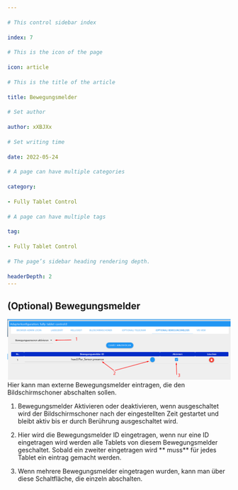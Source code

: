 ```yaml
---

# This control sidebar index

index: 7

# This is the icon of the page

icon: article

# This is the title of the article

title: Bewegungsmelder

# Set author

author: xXBJXx

# Set writing time

date: 2022-05-24

# A page can have multiple categories

category:

- Fully Tablet Control

# A page can have multiple tags

tag:

- Fully Tablet Control

# The page’s sidebar heading rendering depth.

headerDepth: 2
---
```


## (Optional) Bewegungsmelder

![Motion](../../.vuepress/public/media/fully-tablet-control/motion.png)
Hier kann man externe Bewegungsmelder eintragen, die den Bildschirmschoner abschalten sollen.

1. Bewegungsmelder Aktivieren oder deaktivieren, wenn ausgeschaltet wird der Bildschirmschoner nach der eingestellten Zeit gestartet und bleibt aktiv bis er durch Berührung
   ausgeschaltet wird.

2. Hier wird die Bewegungsmelder ID eingetragen, wenn nur eine ID eingetragen wird werden alle Tablets von diesem Bewegungsmelder geschaltet. Sobald ein zweiter eingetragen wird **
   muss** für jedes Tablet ein eintrag gemacht werden.

3. Wenn mehrere Bewegungsmelder eingetragen wurden, kann man über diese Schaltfläche, die einzeln abschalten.
